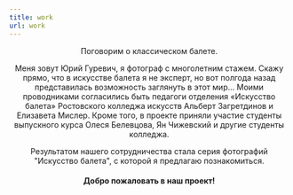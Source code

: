 ```yaml
---
title: work
url: work
---
```


<div align="center">
	<p>
        Поговорим о классическом балете.
	</p>
	<p>
		Меня зовут Юрий Гуревич, я фотограф с многолетним стажем. Скажу прямо, что в искусстве балета я не эксперт, но вот полгода назад представилась возможность заглянуть в этот мир... Моими проводниками согласились быть педагоги отделения «Искусство балета» Ростовского колледжа искусств Альберт Загретдинов и Елизавета Мислер. Кроме того, в проекте приняли участие студенты выпускного курса Олеся Белевцова, Ян Чижевский и другие студенты колледжа.
	</p>
	<p>
		Результатом нашего сотрудничества стала серия фотографий "Искусство балета", с которой я предлагаю познакомиться. 
	</p>

#### **Добро пожаловать в наш проект!**
</div>
